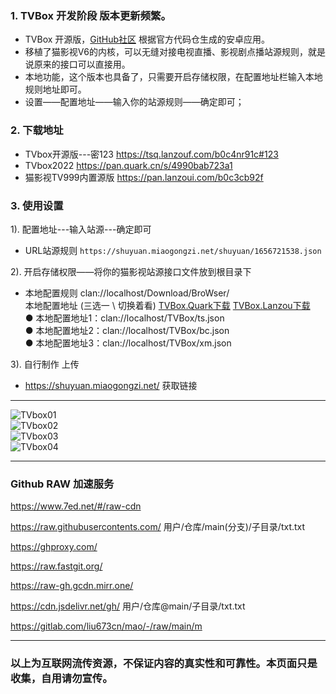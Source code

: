### 1. TVBox 开发阶段 版本更新频繁。 
- TVBox 开源版，[GitHub社区](https://github.com/CatVodTVOfficial/TVBoxOSC) 根据官方代码仓生成的安卓应用。  
- 移植了猫影视V6的内核，可以无缝对接电视直播、影视剧点播站源规则，就是说原来的接口可以直接用。  
- 本地功能，这个版本也具备了，只需要开启存储权限，在配置地址栏输入本地规则地址即可。  
- 设置——配置地址——输入你的站源规则——确定即可；  

### 2. 下载地址
 - TVbox开源版---密123  https://tsq.lanzouf.com/b0c4nr91c#123  
 - TVbox2022 https://pan.quark.cn/s/4990bab723a1
 - 猫影视TV999内置源版  https://pan.lanzoui.com/b0c3cb92f  

### 3. 使用设置  
1). 配置地址---输入站源---确定即可  
- URL站源规则 `https://shuyuan.miaogongzi.net/shuyuan/1656721538.json`  

2). 开启存储权限——将你的猫影视站源接口文件放到根目录下  
- 本地配置规则 clan://localhost/Download/BroWser/   
本地配置地址 (三选一 \ 切换着看) [TVBox.Quark下载](https://pan.quark.cn/s/ac29d8ad60ed) [TVBox.Lanzou下载](https://melor.lanzoub.com/irfJ1071czne)   
● 本地配置地址1：clan://localhost/TVBox/ts.json    
● 本地配置地址2：clan://localhost/TVBox/bc.json   
● 本地配置地址3：clan://localhost/TVBox/xm.json   

3). 自行制作 上传
- https://shuyuan.miaogongzi.net/ 获取链接   

--------
![TVbox01](https://liu673cn.github.io/box/sub/TVbox/TVbox01.jpg) <br />
![TVbox02](https://liu673cn.github.io/box/sub/TVbox/TVbox02.jpg) <br />
![TVbox03](https://liu673cn.github.io/box/sub/TVbox/TVbox03.jpg) <br />
![TVbox04](https://liu673cn.github.io/box/sub/TVbox/TVbox04.jpg) <br />

--------

### Github RAW 加速服务
https://www.7ed.net/#/raw-cdn

https://raw.githubusercontents.com/   用户/仓库/main(分支)/子目录/txt.txt

https://ghproxy.com/

https://raw.fastgit.org/

https://raw-gh.gcdn.mirr.one/

https://cdn.jsdelivr.net/gh/ 用户/仓库@main/子目录/txt.txt

https://gitlab.com/liu673cn/mao/-/raw/main/m

--------
### 以上为互联网流传资源，不保证内容的真实性和可靠性。本页面只是收集，自用请勿宣传。

